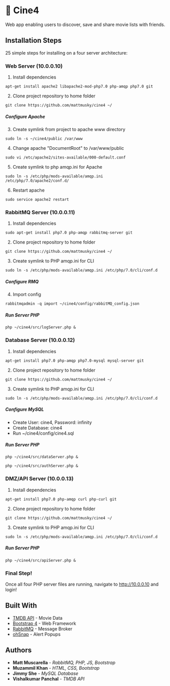 # 🎥 Cine4
Web app enabling users to discover, save and share movie lists with friends.

## Installation Steps

25 simple steps for installing on a four server architecture:

### Web Server (10.0.0.10)
1. Install dependencies
```
apt-get install apache2 libapache2-mod-php7.0 php-amqp php7.0 git
```
2. Clone project repository to home folder
```
git clone https://github.com/mattmusky/cine4 ~/
```

##### Configure Apache
3. Create symlink from project to apache www directory
```
sudo ln -s ~/cine4/public /var/www
```
4. Change apache "DocumentRoot" to /var/www/public
```
sudo vi /etc/apache2/sites-available/000-default.conf
```
5. Create symlink to php amqp.ini for Apache
```
sudo ln -s /etc/php/mods-available/amqp.ini /etc/php/7.0/apache2/conf.d/
```
6. Restart apache
```
sudo service apache2 restart
```


### RabbitMQ Server (10.0.0.11)
1. Install dependencies
```
sudo apt-get install php7.0 php-amqp rabbitmq-server git
```
2. Clone project repository to home folder
```
git clone https://github.com/mattmusky/cine4 ~/
```
3. Create symlink to PHP amqp.ini for CLI
```
sudo ln -s /etc/php/mods-available/amqp.ini /etc/php/7.0/cli/conf.d
```
##### Configure RMQ
4. Import config
```
rabbitmqadmin -q import ~/cine4/config/rabbitMQ_config.json
```
##### Run Server PHP
```
php ~/cine4/src/logServer.php &
```

### Database Server (10.0.0.12)
1. Install dependencies
```
apt-get install php7.0 php-amqp php7.0-mysql mysql-server git
```
2. Clone project repository to home folder
```
git clone https://github.com/mattmusky/cine4 ~/
```
3. Create symlink to PHP amqp.ini for CLI
```
sudo ln -s /etc/php/mods-available/amqp.ini /etc/php/7.0/cli/conf.d
```
##### Configure MySQL
  + Create User: cine4, Password: infinity
  + Create Database: cine4
  + Run ~/cine4/config/cine4.sql

  ##### Run Server PHP
```
php ~/cine4/src/dataServer.php &
```
```
php ~/cine4/src/authServer.php &
```

### DMZ/API Server (10.0.0.13)
1. Install dependencies
```
apt-get install php7.0 php-amqp curl php-curl git
```
2. Clone project repository to home folder
```
git clone https://github.com/mattmusky/cine4 ~/
```
3. Create symlink to PHP amqp.ini for CLI
```
sudo ln -s /etc/php/mods-available/amqp.ini /etc/php/7.0/cli/conf.d
```
##### Run Server PHP
```
php ~/cine4/src/apiServer.php &
```

### Final Step!
Once all four PHP server files are running, navigate to http://10.0.0.10 and login!


## Built With
* [TMDB API](https://developers.themoviedb.org/4/getting-started) - Movie Data
* [Bootstrap 4](https://getbootstrap.com/) - Web Framework
* [RabbitMQ](https://www.rabbitmq.com/) - Message Broker
* [ohSnap](https://justindomingue.github.io/ohSnap/) - Alert Popups

## Authors

* **Matt Muscarella** - *RabbitMQ, PHP, JS, Bootstrap*
* **Muzammil Khan** - *HTML, CSS, Bootstrap*
* **Jimmy She** - *MySQL Database*
* **Vishalkumar Panchal** - *TMDB API*
